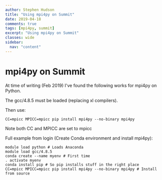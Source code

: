 ```yaml
---
author: Stephen Hudson
title: "Using mpi4py on Summit"
date: 2019-04-18
comments: true
tags: [mpi4py, summit]
excerpt: "Using mpi4py on Summit"
classes: wide
sidebar:
  nav: "content"
---
```


mpi4py on Summit
================

At time of writing (Feb 2019) I've found the following works for mpi4py on Python.

The gcc/4.8.5 must be loaded (replacing xl compilers).

Then use:

    CC=mpicc MPICC=mpicc pip install mpi4py --no-binary mpi4py
    
Note both CC and MPICC are set to mpicc

Full example from login (Create Conda environment and install mpi4py):

    module load python # Loads Anaconda
    module load gcc/4.8.5
    conda create --name myenv # First time
    . activate myenv
    conda install pip # So pip installs stuff in the right place
    CC=mpicc MPICC=mpicc pip install mpi4py --no-binary mpi4py # Install from source
